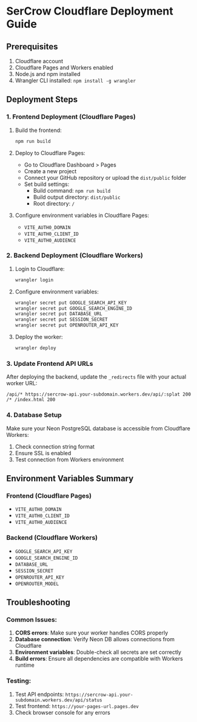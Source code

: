 # SerCrow Cloudflare Deployment Guide

## Prerequisites
1. Cloudflare account
2. Cloudflare Pages and Workers enabled
3. Node.js and npm installed
4. Wrangler CLI installed: `npm install -g wrangler`

## Deployment Steps

### 1. Frontend Deployment (Cloudflare Pages)

1. Build the frontend:
   ```bash
   npm run build
   ```

2. Deploy to Cloudflare Pages:
   - Go to Cloudflare Dashboard > Pages
   - Create a new project
   - Connect your GitHub repository or upload the `dist/public` folder
   - Set build settings:
     - Build command: `npm run build`
     - Build output directory: `dist/public`
     - Root directory: `/`

3. Configure environment variables in Cloudflare Pages:
   - `VITE_AUTH0_DOMAIN`
   - `VITE_AUTH0_CLIENT_ID`
   - `VITE_AUTH0_AUDIENCE`

### 2. Backend Deployment (Cloudflare Workers)

1. Login to Cloudflare:
   ```bash
   wrangler login
   ```

2. Configure environment variables:
   ```bash
   wrangler secret put GOOGLE_SEARCH_API_KEY
   wrangler secret put GOOGLE_SEARCH_ENGINE_ID
   wrangler secret put DATABASE_URL
   wrangler secret put SESSION_SECRET
   wrangler secret put OPENROUTER_API_KEY
   ```

3. Deploy the worker:
   ```bash
   wrangler deploy
   ```

### 3. Update Frontend API URLs

After deploying the backend, update the `_redirects` file with your actual worker URL:
```
/api/* https://sercrow-api.your-subdomain.workers.dev/api/:splat 200
/* /index.html 200
```

### 4. Database Setup

Make sure your Neon PostgreSQL database is accessible from Cloudflare Workers:
1. Check connection string format
2. Ensure SSL is enabled
3. Test connection from Workers environment

## Environment Variables Summary

### Frontend (Cloudflare Pages)
- `VITE_AUTH0_DOMAIN`
- `VITE_AUTH0_CLIENT_ID`
- `VITE_AUTH0_AUDIENCE`

### Backend (Cloudflare Workers)
- `GOOGLE_SEARCH_API_KEY`
- `GOOGLE_SEARCH_ENGINE_ID`
- `DATABASE_URL`
- `SESSION_SECRET`
- `OPENROUTER_API_KEY`
- `OPENROUTER_MODEL`

## Troubleshooting

### Common Issues:
1. **CORS errors**: Make sure your worker handles CORS properly
2. **Database connection**: Verify Neon DB allows connections from Cloudflare
3. **Environment variables**: Double-check all secrets are set correctly
4. **Build errors**: Ensure all dependencies are compatible with Workers runtime

### Testing:
1. Test API endpoints: `https://sercrow-api.your-subdomain.workers.dev/api/status`
2. Test frontend: `https://your-pages-url.pages.dev`
3. Check browser console for any errors